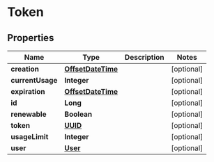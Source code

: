 # Token

## Properties
Name | Type | Description | Notes
------------ | ------------- | ------------- | -------------
**creation** | [**OffsetDateTime**](OffsetDateTime.md) |  |  [optional]
**currentUsage** | **Integer** |  |  [optional]
**expiration** | [**OffsetDateTime**](OffsetDateTime.md) |  |  [optional]
**id** | **Long** |  |  [optional]
**renewable** | **Boolean** |  |  [optional]
**token** | [**UUID**](UUID.md) |  |  [optional]
**usageLimit** | **Integer** |  |  [optional]
**user** | [**User**](User.md) |  |  [optional]
